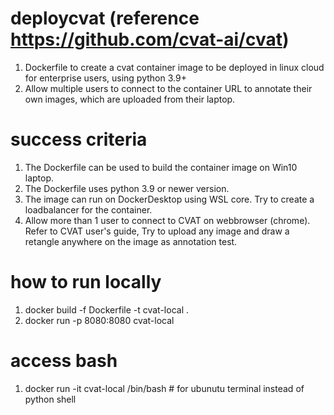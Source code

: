 # deploycvat (reference https://github.com/cvat-ai/cvat)

1. Dockerfile to create a cvat container image to be deployed in linux cloud for enterprise users, using python 3.9+
2. Allow multiple users to connect to the container URL to annotate their own images, which are uploaded from their laptop.

# success criteria
1. The Dockerfile can be used to build the container image on Win10 laptop.
2. The Dockerfile uses python 3.9 or newer version.
3. The image can run on DockerDesktop using WSL core. Try to create a loadbalancer for the container.
4. Allow more than 1 user to connect to CVAT on webbrowser (chrome).  Refer to CVAT user's guide,  Try to upload any image and draw a retangle anywhere on the image as annotation test.  

# how to run locally
1. docker build -f Dockerfile -t cvat-local .
2. docker run -p 8080:8080 cvat-local

# access bash 
1. docker run -it cvat-local /bin/bash # for ubunutu terminal instead of python shell